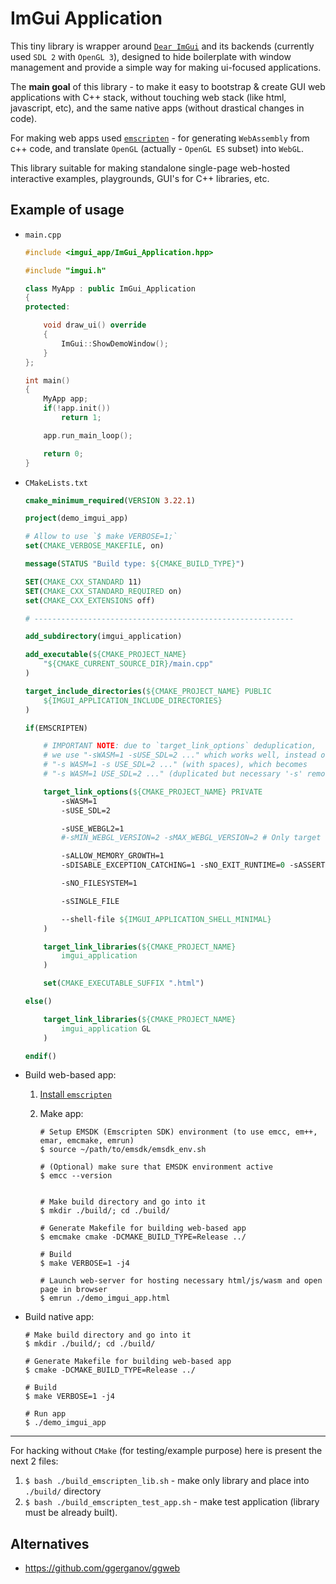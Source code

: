 # ImGui Application

This tiny library is wrapper around 
[`Dear ImGui`](https://github.com/ocornut/imgui) and its backends (currently 
used `SDL 2` with `OpenGL 3`), designed to hide boilerplate with window 
management and provide a simple way for making ui-focused applications.

The **main goal** of this library - to make it easy to bootstrap & create GUI 
web applications with C++ stack, without touching web stack (like html, 
javascript, etc), and the same native apps (without drastical changes in code).

For making web apps used [`emscripten`](https://emscripten.org/) - for 
generating `WebAssembly` from c++ code, and translate `OpenGL` (actually - 
`OpenGL ES` subset) into `WebGL`.

This library suitable for making standalone single-page web-hosted interactive
examples, playgrounds, GUI's for C++ libraries, etc.

## Example of usage

- `main.cpp`

    ```cpp
    #include <imgui_app/ImGui_Application.hpp>
    
    #include "imgui.h"
    
    class MyApp : public ImGui_Application
    {
    protected:
    
        void draw_ui() override
        {
            ImGui::ShowDemoWindow();
        }
    };
    
    int main()
    {
        MyApp app;
        if(!app.init())
            return 1;
    
        app.run_main_loop();
    
        return 0;
    }
    ```

- `CMakeLists.txt`

    ```cmake
    cmake_minimum_required(VERSION 3.22.1)

    project(demo_imgui_app)

    # Allow to use `$ make VERBOSE=1;`
    set(CMAKE_VERBOSE_MAKEFILE, on)

    message(STATUS "Build type: ${CMAKE_BUILD_TYPE}")

    SET(CMAKE_CXX_STANDARD 11)
    SET(CMAKE_CXX_STANDARD_REQUIRED on)
    set(CMAKE_CXX_EXTENSIONS off)

    # ----------------------------------------------------------

    add_subdirectory(imgui_application)

    add_executable(${CMAKE_PROJECT_NAME}
        "${CMAKE_CURRENT_SOURCE_DIR}/main.cpp"
    )

    target_include_directories(${CMAKE_PROJECT_NAME} PUBLIC
        ${IMGUI_APPLICATION_INCLUDE_DIRECTORIES}
    )

    if(EMSCRIPTEN)

        # IMPORTANT NOTE: due to `target_link_options` deduplication,
        # we use "-sWASM=1 -sUSE_SDL=2 ..." which works well, instead of
        # "-s WASM=1 -s USE_SDL=2 ..." (with spaces), which becomes
        # "-s WASM=1 USE_SDL=2 ..." (duplicated but necessary '-s' removed).

        target_link_options(${CMAKE_PROJECT_NAME} PRIVATE
            -sWASM=1
            -sUSE_SDL=2

            -sUSE_WEBGL2=1
            #-sMIN_WEBGL_VERSION=2 -sMAX_WEBGL_VERSION=2 # Only target for WebGL2 (drop support for WebGL1 to save code size)

            -sALLOW_MEMORY_GROWTH=1
            -sDISABLE_EXCEPTION_CATCHING=1 -sNO_EXIT_RUNTIME=0 -sASSERTIONS=1

            -sNO_FILESYSTEM=1

            -sSINGLE_FILE

            --shell-file ${IMGUI_APPLICATION_SHELL_MINIMAL}
        )

        target_link_libraries(${CMAKE_PROJECT_NAME}
            imgui_application
        )

        set(CMAKE_EXECUTABLE_SUFFIX ".html")

    else()

        target_link_libraries(${CMAKE_PROJECT_NAME}
            imgui_application GL
        )

    endif()
    ```

- Build web-based app:

    1. [Install `emscripten`](https://emscripten.org/docs/getting_started/downloads.html) 

    2. Make app:

        ```shell
        # Setup EMSDK (Emscripten SDK) environment (to use emcc, em++, emar, emcmake, emrun)
        $ source ~/path/to/emsdk/emsdk_env.sh

        # (Optional) make sure that EMSDK environment active
        $ emcc --version


        # Make build directory and go into it
        $ mkdir ./build/; cd ./build/

        # Generate Makefile for building web-based app
        $ emcmake cmake -DCMAKE_BUILD_TYPE=Release ../

        # Build
        $ make VERBOSE=1 -j4

        # Launch web-server for hosting necessary html/js/wasm and open page in browser
        $ emrun ./demo_imgui_app.html
        ```

- Build native app:

    ```shell
    # Make build directory and go into it
    $ mkdir ./build/; cd ./build/

    # Generate Makefile for building web-based app
    $ cmake -DCMAKE_BUILD_TYPE=Release ../

    # Build
    $ make VERBOSE=1 -j4

    # Run app
    $ ./demo_imgui_app
    ```

----

For hacking without `CMake` (for testing/example purpose) here is present the
next 2 files:
1. `$ bash ./build_emscripten_lib.sh` - make only library and place into
`./build/` directory
2. `$ bash ./build_emscripten_test_app.sh` - make test application (library must
be already built).

## Alternatives

- https://github.com/ggerganov/ggweb


